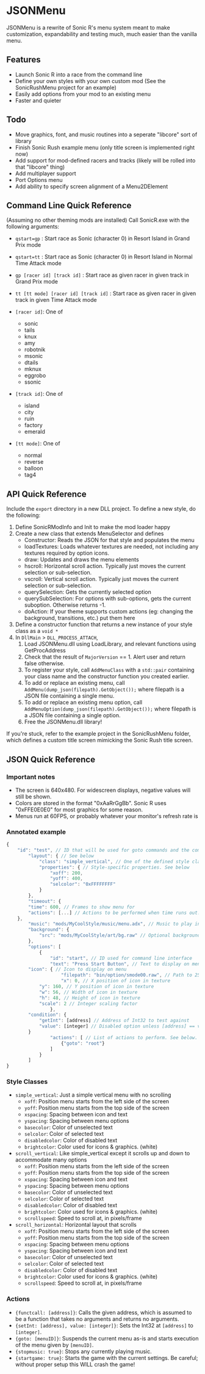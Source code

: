 JSONMenu
========

JSONMenu is a rewrite of Sonic R's menu system meant to make customization, expandability and testing much, much easier than the vanilla menu.

Features
--------

- Launch Sonic R into a race from the command line
- Define your own styles with your own custom mod (See the SonicRushMenu project for an example)
- Easily add options from your mod to an existing menu
- Faster and quieter

Todo
----

- Move graphics, font, and music routines into a seperate "libcore" sort of library
- Finish Sonic Rush example menu (only title screen is implemented right now)
- Add support for mod-defined racers and tracks (likely will be rolled into that "libcore" thing)
- Add multiplayer support
- Port Options menu
- Add ability to specify screen alignment of a Menu2DElement

Command Line Quick Reference
----------------------------
(Assuming no other theming mods are installed) Call SonicR.exe with the following arguments:

- `qstart=gp` : Start race as Sonic (character 0) in Resort Island in Grand Prix mode
- `qstart=tt` : Start race as Sonic (character 0) in Resort Island in Normal Time Attack mode
- `gp [racer id] [track id]` : Start race as given racer in given track in Grand Prix mode
- `tt [tt mode] [racer id] [track id]` : Start race as given racer in given track in given Time Attack mode

- `[racer id]`: One of
	- sonic
	- tails
	- knux
	- amy
	- robotnik
	- msonic
	- dtails
	- mknux
	- eggrobo
	- ssonic
- `[track id]`: One of
	- island
	- city
	- ruin
	- factory
	- emerald
- `[tt mode]`: One of
	- normal
	- reverse
	- balloon
	- tag4

API Quick Reference
-------------------
Include the `export` directory in a new DLL project. To define a new style, do the following:

1. Define SonicRModInfo and Init to make the mod loader happy
2. Create a new class that extends MenuSelector and defines
	- Constructor: Reads the JSON for that style and populates the menu
	- loadTextures: Loads whatever textures are needed, not including any textures required by option icons.
	- draw: Updates and draws the menu elements
	- hscroll: Horizontal scroll action. Typically just moves the current selection or sub-selection.
	- vscroll: Vertical scroll action. Typically just moves the current selection or sub-selection.
	- querySelection: Gets the currently selected option
	- querySubSelection: For options with sub-options, gets the current suboption. Otherwise returns -1.
	- doAction: If your theme supports custom actions (eg: changing the background, transitions, etc.) put them here
3. Define a constructor function that returns a new instance of your style class as a `void *`
4. In `DllMain` > `DLL_PROCESS_ATTACH`,
	1. Load JSONMenu.dll using LoadLibrary, and relevant functions using GetProcAddress
	2. Check that the result of `MajorVersion` == 1. Alert user and return false otherwise.
	3. To register your style, call `AddMenuClass` with a `std::pair` containing your class name and the constructor function you created earlier.
	4. To add or replace an existing menu, call `AddMenu(dump_json(filepath).GetObject());` where filepath is a JSON file containing a single menu.
	5. To add or replace an existing menu option, call `AddMenuOption(dump_json(filepath).GetObject());` where filepath is a JSON file containing a single option.
	6. Free the JSONMenu.dll library!

If you're stuck, refer to the example project in the SonicRushMenu folder, which defines a custom title screen mimicking the Sonic Rush title screen.

JSON Quick Reference
--------------------
### Important notes
- The screen is 640x480. For widescreen displays, negative values will still be shown.
- Colors are stored in the format "0xAaRrGgBb". Sonic R uses "0xFFE0E0E0" for most graphics for some reason.
- Menus run at 60FPS, or probably whatever your monitor's refresh rate is

### Annotated example
```javascript
{
	"id": "test", // ID that will be used for goto commands and the command line interface
        "layout": { // See below
            "class": "simple_vertical", // One of the defined style classes
            "properties": { // Style-specific properties. See below
                "xoff": 200,
                "yoff": 400,
                "selcolor": "0xFFFFFFFF"
            }
        },
        "timeout": {
		"time": 600, // Frames to show menu for
		"actions": [...] // Actions to be performed when time runs out. After all actions, returns to previous menu
	},
        "music": "mods/MyCoolStyle/music/menu.adx", // Music to play in ADS, OGG, BRTSM, etc.
        "background": {
            "src": "mods/MyCoolStyle/art/bg.raw" // Optional background to display. Can be in PNG or RAW. Must be 640x480.
        },
        "options": [
            {
                "id": "start", // ID used for command line interface
                "text": "Press Start Button", // Text to display on menu
		"icon": { // Icon to display on menu
                    "filepath": "bin/option/smode00.raw", // Path to 256x256 PNG or RAW texture to use
                    "x": 0, // X position of icon in texture
		    "y": 160, // Y position of icon in texture
		    "w": 56, // Width of icon in texture
		    "h": 48, // Height of icon in texture
		    "scale": 2 // Integer scaling factor
                },
		"condition": {
		    "getInt": [address] // Address of Int32 to test against
		    "value": [integer] // Disabled option unless [address] == value
		}
                "actions": [ // List of actions to perform. See below.
                    {"goto": "root"}
                ]
            }
        ]
}
```

### Style Classes
- `simple_vertical`: Just a simple vertical menu with no scrolling
	- `xoff`: Position menu starts from the left side of the screen
	- `yoff`: Position menu starts from the top side of the screen
	- `xspacing`: Spacing between icon and text
	- `yspacing`: Spacing between menu options
	- `basecolor`: Color of unselected text
	- `selcolor`: Color of selected text
	- `disabledcolor`: Color of disabled text
	- `brightcolor`: Color used for icons & graphics. (white)
- `scroll_vertical`: Like simple_vertical except it scrolls up and down to accommodate many options
	- `xoff`: Position menu starts from the left side of the screen
	- `yoff`: Position menu starts from the top side of the screen
	- `xspacing`: Spacing between icon and text
	- `yspacing`: Spacing between menu options
	- `basecolor`: Color of unselected text
	- `selcolor`: Color of selected text
	- `disabledcolor`: Color of disabled text
	- `brightcolor`: Color used for icons & graphics. (white)
	- `scrollspeed`: Speed to scroll at, in pixels/frame
- `scroll_horizontal`: Horizontal layout that scrolls
	- `xoff`: Position menu starts from the left side of the screen
	- `yoff`: Position menu starts from the top side of the screen
	- `xspacing`: Spacing between menu options
	- `yspacing`: Spacing between icon and text
	- `basecolor`: Color of unselected text
	- `selcolor`: Color of selected text
	- `disabledcolor`: Color of disabled text
	- `brightcolor`: Color used for icons & graphics. (white)
	- `scrollspeed`: Speed to scroll at, in pixels/frame

### Actions
- `{functcall: [address]}`: Calls the given address, which is assumed to be a function that takes no arguments and returns no arguments.
- `{setInt: [address], value: [integer]}`: Sets the Int32 at `[address]` to `[integer]`.
- `{goto: [menuID]}`: Suspends the current menu as-is and starts execution of the menu given by `[menuID]`.
- `{stopmusic: true}`: Stops any currently playing music.
- `{startgame: true}`: Starts the game with the current settings. Be careful; without proper setup this WILL crash the game!
